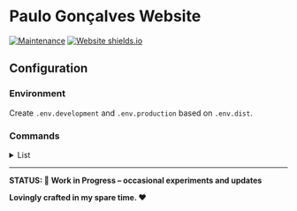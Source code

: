 # Paulo Gonçalves Website

[![Maintenance](https://img.shields.io/badge/Maintained%3F-yes-green.svg)](https://github.com/paulogoncalvs/pg-web)
[![Website shields.io](https://img.shields.io/website-up-down-green-red/http/shields.io.svg)](https://www.paulogoncalves.dev/)

## Configuration

### Environment

Create `.env.development` and `.env.production` based on `.env.dist`.

### Commands

<details>
<summary>List</summary>

| COMMAND                  | DESCRIPTION                                     |
| :----------------------- | ----------------------------------------------- |
| **BUILD**                |                                                 |
| `yarn prebuild`          | Generate sitemap                                |
| `yarn build`             | Generate dist                                   |
| **SERVER**               |                                                 |
| `yarn start:dev`         | Start **Development** server                    |
| `yarn start:prod`        | Generate dist + Start **Production** server     |
| `yarn start:prod:server` | Start Production server without dist generation |
| **TESTS**                |                                                 |
| `yarn tests:jest`        | Run Jest tests                                  |
| `yarn tests:jest:update` | Update Jest tests                               |
| `yarn tests:pw`          | Generate dist + Run Playwright tests            |
| `yarn tests:pw:update`   | Generate dist + Update Playwright tests         |
| `yarn tests:pw:run`      | Run Playwright tests without dist generation    |
| `yarn tests:pw:build`    | Build Playwright docker image                   |
| `yarn tests`             | Run all tests                                   |
| `yarn tests:update`      | Update all tests                                |
| **FORMAT**               |                                                 |
| `yarn format`            | Code formatting - Check                         |
| `yarn format:fix`        | Code formatting - Fix                           |
| **LINT**                 |                                                 |
| `yarn lint:ts`           | Lint TypeScript                                 |
| `yarn lint:ts:fix`       | Lint TypeScript - Fix                           |
| `yarn lint:css`          | Lint CSS                                        |
| `yarn lint:css:fix`      | Lint CSS - Fix                                  |
| `yarn lint`              | Lint All                                        |
| `yarn lint:fix`          | Lint All - Fix                                  |
| **PACKAGES**             |                                                 |
| `yarn upgrade:all`       | Upgrade all the packages                        |
| `yarn upgrade:latest`    | Upgrades packages to their latest version       |

</details>

---

**STATUS: 👷 Work in Progress – occasional experiments and updates**

**Lovingly crafted in my spare time. ❤️**
